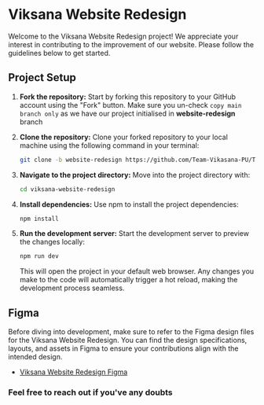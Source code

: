# Viksana Website Redesign

Welcome to the Viksana Website Redesign project! We appreciate your interest in
contributing to the improvement of our website. Please follow the guidelines
below to get started.

## Project Setup

1. **Fork the repository:** Start by forking this repository to your GitHub
   account using the "Fork" button. Make sure you un-check `copy main branch only` as we have our project initialised in **website-redesign** branch 

2. **Clone the repository:** Clone your forked repository to your local machine
   using the following command in your terminal:

   ```bash
   git clone -b website-redesign https://github.com/Team-Vikasana-PU/Team-Vikasana-PU.github.io.git
   ```

3. **Navigate to the project directory:** Move into the project directory with:

   ```bash
   cd viksana-website-redesign
   ```

4. **Install dependencies:** Use npm to install the project dependencies:

   ```bash
   npm install
   ```

5. **Run the development server:** Start the development server to preview the
   changes locally:

   ```bash
   npm run dev
   ```

   This will open the project in your default web browser. Any changes you make
   to the code will automatically trigger a hot reload, making the development
   process seamless.

## Figma

Before diving into development, make sure to refer to the Figma design files for
the Viksana Website Redesign. You can find the design specifications, layouts,
and assets in Figma to ensure your contributions align with the intended design.

- [Viksana Website Redesign Figma](https://www.figma.com/file/0lC3L9FhOneTBNCvRAPFbJ/Vikasana-Website?type=design&node-id=2%3A5&mode=design&t=3rz5PFeR4VEYMv8v-1)

### Feel free to reach out if you've any doubts
